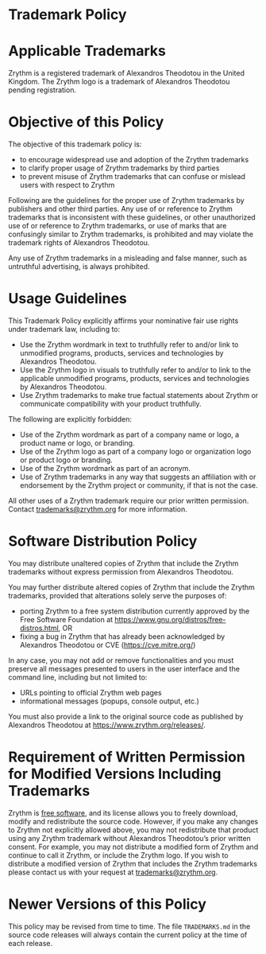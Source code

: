 Trademark Policy
================

# Applicable Trademarks
Zrythm is a registered trademark of Alexandros
Theodotou in the United Kingdom. The Zrythm logo is a
trademark of Alexandros Theodotou pending registration.

# Objective of this Policy
The objective of this trademark policy is:
- to encourage widespread use and adoption of the
Zrythm trademarks
- to clarify proper usage of Zrythm trademarks by
third parties
- to prevent misuse of Zrythm trademarks that can
confuse or mislead users with respect to Zrythm

Following are the guidelines for the proper use of
Zrythm trademarks by publishers and other third
parties. Any use of or reference to Zrythm trademarks
that is inconsistent with these guidelines, or other
unauthorized use of or reference to Zrythm
trademarks, or use of marks that are confusingly
similar to Zrythm trademarks, is prohibited and may
violate the trademark rights of Alexandros Theodotou.

Any use of Zrythm trademarks in a misleading and false
manner, such as untruthful advertising, is always
prohibited.

# Usage Guidelines
This Trademark Policy explicitly affirms your
nominative fair use rights under trademark law,
including to:
- Use the Zrythm wordmark in text to truthfully refer
to and/or link to unmodified programs, products,
services and technologies by Alexandros Theodotou.
- Use the Zrythm logo in visuals to truthfully refer
to and/or to link to the applicable unmodified
programs, products, services and technologies by
Alexandros Theodotou.
- Use Zrythm trademarks to make true factual
statements about Zrythm or communicate compatibility
with your product truthfully.

The following are explicitly forbidden:
- Use of the Zrythm wordmark as part of a company
name or logo, a product name or logo, or branding.
- Use of the Zrythm logo as part of a company logo or
organization logo or product logo or branding.
- Use of the Zrythm wordmark as part of an acronym.
- Use of Zrythm trademarks in any way that suggests
an affiliation with or endorsement by the Zrythm
project or community, if that is not the case.

All other uses of a Zrythm trademark require our
prior written permission. Contact
trademarks@zrythm.org for more information.

# Software Distribution Policy
You may distribute unaltered copies of Zrythm that
include the Zrythm trademarks without express
permission from Alexandros Theodotou.

You may further distribute altered copies of Zrythm
that include the Zrythm trademarks, provided that
alterations solely serve the purposes of:
- porting Zrythm to a free system distribution
currently approved by the Free Software Foundation at
https://www.gnu.org/distros/free-distros.html, OR
- fixing a bug in Zrythm that has already been
acknowledged by Alexandros Theodotou or CVE
(https://cve.mitre.org/)

In any case, you may not add or remove
functionalities and you must preserve all messages
presented to users in the user interface and the
command line, including but not limited to:
- URLs pointing to official Zrythm web pages
- informational messages (popups, console output,
etc.)

You must also provide a link to the original source
code as published by Alexandros Theodotou at
https://www.zrythm.org/releases/.

# Requirement of Written Permission for Modified Versions Including Trademarks
Zrythm is
[free software](http://www.gnu.org/philosophy/free-sw.html),
and its license allows you
to freely download, modify and redistribute the
source code. However, if you make any changes to
Zrythm not explicitly allowed above, you may not
redistribute that product using any Zrythm trademark
without Alexandros Theodotou’s prior written
consent. For example, you may not distribute a
modified form of Zrythm and continue to call it
Zrythm, or include the Zrythm logo. If you wish to
distribute a modified version of Zrythm that
includes the Zrythm trademarks please contact us with
your request at trademarks@zrythm.org.

# Newer Versions of this Policy
This policy may be revised from time to time. The
file `TRADEMARKS.md` in the source code releases will
always contain the current policy at the time of
each release.
